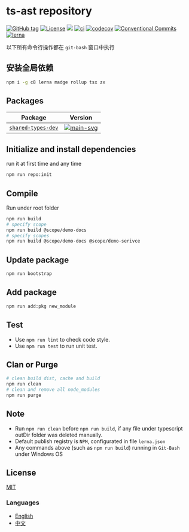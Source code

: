 # ts-ast repository


[![GitHub tag](https://img.shields.io/github/tag/waitingsong/ts-ast.svg)]()
[![License](https://img.shields.io/badge/license-MIT-blue.svg)](https://opensource.org/licenses/MIT)
[![](https://img.shields.io/badge/lang-TypeScript-blue.svg)]()
[![ci](https://github.com/waitingsong/ts-ast/workflows/ci/badge.svg)](https://github.com/waitingsong/ts-at/actions?query=workflow%3A%22ci%22)
[![codecov](https://codecov.io/github/waitingsong/ts-ast/graph/badge.svg?token=eq4UXXBn3q)](https://codecov.io/github/waitingsong/ts-ast)
[![Conventional Commits](https://img.shields.io/badge/Conventional%20Commits-1.0.0-yellow.svg)](https://conventionalcommits.org)
[![lerna](https://img.shields.io/badge/maintained%20with-lerna-cc00ff.svg)](https://lernajs.io/)


以下所有命令行操作都在 `git-bash` 窗口中执行

## 安装全局依赖
```sh
npm i -g c8 lerna madge rollup tsx zx
```






## Packages

| Package              | Version                |
| -------------------- | ---------------------- |
| [`shared-types-dev`] | [![main-svg]][main-ch] |

## Initialize and install dependencies

run it at first time and any time
```sh
npm run repo:init
```


## Compile

Run under root folder
```sh
npm run build
# specify scope
npm run build @scope/demo-docs
# specify scopes
npm run build @scope/demo-docs @scope/demo-serivce
```


## Update package

```sh
npm run bootstrap
```

## Add package

```sh
npm run add:pkg new_module
```

## Test

- Use `npm run lint` to check code style.
- Use `npm run test` to run unit test.

## Clan or Purge

```sh
# clean build dist, cache and build
npm run clean
# clean and remove all node_modules
npm run purge
```

## Note

- Run `npm run clean` before `npm run build`, if any file under typescript outDir folder was deleted manually.
- Default publish registry is `NPM`, configurated in file `lerna.json`
- Any commands above (such as `npm run build`) running in `Git-Bash` under Windows OS

## License
[MIT](LICENSE)


### Languages
- [English](README.md)
- [中文](README.zh-CN.md)

<br>

[`shared-types-dev`]: https://github.com/waitingsong/ts-ast/tree/main/packages/shared-types-dev
[main-svg]: https://img.shields.io/npm/v/@waiting/shared-types-dev.svg?maxAge=7200
[main-ch]: https://github.com/waitingsong/ts-ast/tree/main/packages/shared-types-dev/CHANGELOG.md


